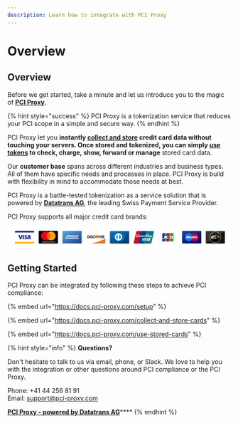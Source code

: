 ```yaml
---
description: Learn how to integrate with PCI Proxy
---
```


# Overview

## Overview

Before we get started, take a minute and let us introduce you to the magic of [**PCI Proxy**](https://www.pci-proxy.com).

{% hint style="success" %}
PCI Proxy is a tokenization service that reduces your PCI scope in a simple and secure way.
{% endhint %}

PCI Proxy let you **instantly **[**collect and store**](collect-and-store-cards/)** credit card data without touching your servers. Once stored and tokenized, you can simply **[**use tokens**](use-stored-cards/)** to check, charge, show, forward or manage** stored card data.

Our **customer base** spans across different industries and business types. All of them have specific needs and processes in place. PCI Proxy is build with flexibility in mind to accommodate those needs at best.

PCI Proxy is a battle-tested tokenization as a service solution that is powered by [**Datatrans AG**](https://www.datatrans.ch), the leading Swiss Payment Service Provider.

PCI Proxy supports all major credit card brands:

![Missing a brand? Contact us.](<.gitbook/assets/Card Brands (1).png>)

## Getting Started

PCI Proxy can be integrated by following these steps to achieve PCI compliance:

{% embed url="https://docs.pci-proxy.com/setup" %}

{% embed url="https://docs.pci-proxy.com/collect-and-store-cards" %}

{% embed url="https://docs.pci-proxy.com/use-stored-cards" %}

{% hint style="info" %}
**Questions?**

Don't hesitate to talk to us via email, phone, or Slack. We love to help you with the integration or other questions around PCI compliance or the PCI Proxy.

Phone: +41 44 256 81 91\
Email: [support@pci-proxy.com](mailto:%20support@pci-proxy.com)

[**PCI Proxy - powered by Datatrans AG**](https://www.datatrans.com)****
{% endhint %}
